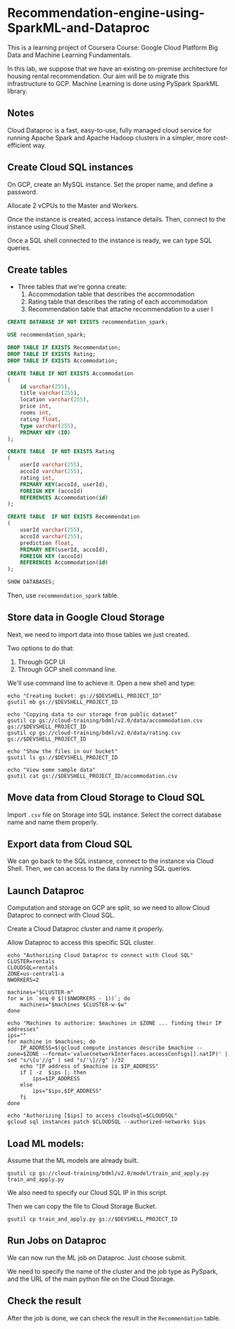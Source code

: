# Recommendation-engine-using-SparkML-and-Dataproc
This is a learning project of Coursera Course: Google Cloud Platform Big Data and Machine Learning Fundamentals.

In this lab, we suppose that we have an existing on-premise architecture for housing rental recommendation. Our aim will be to migrate this infrastructure to GCP. Machine Learning is done using PySpark SparkML library.

## Notes
Cloud Dataproc is a fast, easy-to-use, fully managed cloud service for running Apache Spark and Apache Hadoop clusters in a simpler, more cost-efficient way.
## Create Cloud SQL instances
On GCP, create an MySQL instance. Set the proper name, and define a password.

Allocate 2 vCPUs to the Master and Workers.

Once the instance is created, access instance details. Then, connect to the instance using Cloud Shell.

Once a SQL shell connected to the instance is ready, we can type SQL queries.

## Create tables
* Three tables that we're gonna create:
    1. Accommodation table that describes the accommodation
    2. Rating table that describes the rating of each accommodation
    3. Recommendation table that attache recommendation to a user I

```SQL
CREATE DATABASE IF NOT EXISTS recommendation_spark;

USE recommendation_spark;

DROP TABLE IF EXISTS Recommendation;
DROP TABLE IF EXISTS Rating;
DROP TABLE IF EXISTS Accommodation;

CREATE TABLE IF NOT EXISTS Accommodation
(
    id varchar(255),
    title varchar(255),
    location varchar(255),
    price int,
    rooms int,
    rating float,
    type varchar(255),
    PRIMARY KEY (ID)
);

CREATE TABLE  IF NOT EXISTS Rating
(
    userId varchar(255),
    accoId varchar(255),
    rating int,
    PRIMARY KEY(accoId, userId),
    FOREIGN KEY (accoId) 
    REFERENCES Accommodation(id)
);

CREATE TABLE  IF NOT EXISTS Recommendation
(
    userId varchar(255),
    accoId varchar(255),
    prediction float,
    PRIMARY KEY(userId, accoId),
    FOREIGN KEY (accoId) 
    REFERENCES Accommodation(id)
);

SHOW DATABASES;
```
Then, use `recommendation_spark` table.

## Store data in Google Cloud Storage
Next, we need to import data into those tables we just created.

Two options to do that:
1. Through GCP UI
2. Through GCP shell command line.

We'll use command line to achieve it. Open a new shell and type:

```
echo "Creating bucket: gs://$DEVSHELL_PROJECT_ID"
gsutil mb gs://$DEVSHELL_PROJECT_ID

echo "Copying data to our storage from public dataset"
gsutil cp gs://cloud-training/bdml/v2.0/data/accommodation.csv gs://$DEVSHELL_PROJECT_ID
gsutil cp gs://cloud-training/bdml/v2.0/data/rating.csv gs://$DEVSHELL_PROJECT_ID

echo "Show the files in our bucket"
gsutil ls gs://$DEVSHELL_PROJECT_ID

echo "View some sample data"
gsutil cat gs://$DEVSHELL_PROJECT_ID/accommodation.csv
```

## Move data from Cloud Storage to Cloud SQL
Import `.csv` file on Storage into SQL instance. Select the correct database name and name them properly.

## Export data from Cloud SQL
We can go back to the SQL instance, connect to the instance via Cloud Shell. Then, we can access to the data by running SQL queries.

## Launch Dataproc
Computation and storage on GCP are split, so we need to allow Cloud Dataproc to connect with Cloud SQL.

Create a Cloud Dataproc cluster and name it properly.

Allow Dataproc to access this specific SQL cluster.

```
echo "Authorizing Cloud Dataproc to connect with Cloud SQL"
CLUSTER=rentals
CLOUDSQL=rentals
ZONE=us-central1-a
NWORKERS=2

machines="$CLUSTER-m"
for w in `seq 0 $(($NWORKERS - 1))`; do
    machines="$machines $CLUSTER-w-$w"
done

echo "Machines to authorize: $machines in $ZONE ... finding their IP addresses"
ips=""
for machine in $machines; do
    IP_ADDRESS=$(gcloud compute instances describe $machine --zone=$ZONE --format='value(networkInterfaces.accessConfigs[].natIP)' | sed "s/\[u'//g" | sed "s/'\]//g" )/32
    echo "IP address of $machine is $IP_ADDRESS"
    if [ -z  $ips ]; then
        ips=$IP_ADDRESS
    else
        ips="$ips,$IP_ADDRESS"
    fi
done

echo "Authorizing [$ips] to access cloudsql=$CLOUDSQL"
gcloud sql instances patch $CLOUDSQL --authorized-networks $ips
```

## Load ML models:
Assume that the ML models are already built. 
```
gsutil cp gs://cloud-training/bdml/v2.0/model/train_and_apply.py train_and_apply.py
```

We also need to specify our Cloud SQL IP in this script.

Then we can copy the file to Cloud Storage Bucket.
```
gsutil cp train_and_apply.py gs://$DEVSHELL_PROJECT_ID
```

## Run Jobs on Dataproc
We can now run the ML job on Dataproc. Just choose submit.

We need to specify the name of the cluster and the job type as PySpark, and the URL of the main python file on the Cloud Storage.

## Check the result
After the job is done, we can check the result in the `Recommendation` table.



